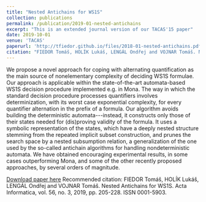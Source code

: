 ```yaml
---
title: "Nested Antichains for WS1S"
collection: publications
permalink: /publication/2019-01-nested-antichains
excerpt: "This is an extended journal version of our TACAS'15 paper"
date: 2019-10-01
venue: 'TACAS'
paperurl: 'http://tfiedor.github.io/files/2018-01-nested-antichains.pdf'
citation: "FIEDOR Tomáš, HOLÍK Lukáš, LENGÁL Ondřej and VOJNAR Tomáš. Nested Antichains for WS1S. Acta Informatica, vol. 56, no. 3, 2019, pp. 205-228. ISSN 0001-5903."
---
```


We propose a novel approach for coping with alternating quantification as the main source of nonelementary complexity of deciding WS1S formulae. Our approach is applicable within the state-of-the-art automata-based WS1S decision procedure implemented e.g. in Mona. The way in which the standard decision procedure processes quantifiers involves determinization, with its worst case exponential complexity, for every quantifier alternation in the prefix of a formula. Our algorithm avoids building the deterministic automata---instead, it constructs only those of their states needed for (dis)proving validity of the formula. It uses a symbolic representation of the states, which have a deeply nested structure stemming from the repeated implicit subset construction, and prunes the search space by a nested subsumption relation, a generalization of the one used by the so-called antichain algorithms for handling nondeterministic automata. We have obtained encouraging experimental results, in some cases outperforming Mona, and some of the other recently proposed approaches, by several orders of magnitude.

[Download paper here](http://tfiedor.github.io/files/2019-01-nested-antichains.pdf)
Recommended citation: FIEDOR Tomáš, HOLÍK Lukáš, LENGÁL Ondřej and VOJNAR Tomáš. Nested Antichains for WS1S. Acta Informatica, vol. 56, no. 3, 2019, pp. 205-228. ISSN 0001-5903.
